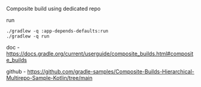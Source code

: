 Composite build using dedicated repo

run
```shell
./gradlew -q :app-depends-defaults:run
./gradlew -q run
```

doc - https://docs.gradle.org/current/userguide/composite_builds.html#composite_builds

github - https://github.com/gradle-samples/Composite-Builds-Hierarchical-Multirepo-Sample-Kotlin/tree/main
